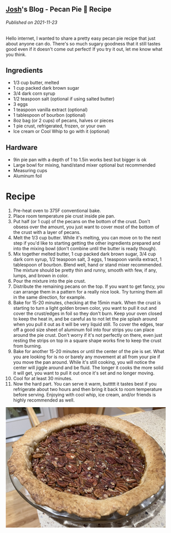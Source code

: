 <!--
post_description: Pecan Pie 🥧 Recipe: Sweet sugary goodness.
-->
[Josh](https://github.com/seajoshc)'s Blog - Pecan Pie 🥧 Recipe
---

###### Published on 2021-11-23

Hello internet, I wanted to share a pretty easy pecan pie recipe that just about anyone can do. There's so much sugary goodness that it still tastes good even if it doesn't come out perfect! If you try it out, let me know what you think.

## Ingredients

- 1/3 cup butter, melted
- 1 cup packed dark brown sugar
- 3/4 dark corn syrup
- 1/2 teaspoon salt (optional if using salted butter)
- 3 eggs
- 1 teaspoon vanilla extract (optional)
- 1 tablespoon of bourbon (optional)
- 8oz bag (or 2 cups) of pecans, halves or pieces
- 1 pie crust, refrigerated, frozen, or your own
- Ice cream or Cool Whip to go with it (optional)

## Hardware

- 9in pie pan with a depth of 1 to 1.5in works best but bigger is ok
- Large bowl for mixing, hand/stand mixer optional but recommended
- Measuring cups
- Aluminum foil

# Recipe

1. Pre-heat oven to 375F conventional bake.
1. Place room temperature pie crust inside pie pan.
1. Put half (or 1 cup) of the pecans on the bottom of the crust. Don't obsess over the amount, you just want to cover most of the bottom of the crust with a layer of pecans.
1. Melt the 1/3 cup butter. While it's melting, you can move on to the next step if you'd like to starting getting the other ingredients prepared and into the mixing bowl (don't combine until the butter is ready though).
1. Mix together melted butter, 1 cup packed dark brown sugar, 3/4 cup dark corn syrup, 1/2 teaspoon salt, 3 eggs, 1 teaspoon vanilla extract, 1 tablespoon of bourbon. Blend well, hand or stand mixer recommended. The mixture should be pretty thin and runny, smooth with few, if any, lumps, and brown in color.
1. Pour the mixture into the pie crust.
1. Distribute the remaining pecans on the top. If you want to get fancy, you can arrange them in a pattern for a really nice look. Try turning them all in the same direction, for example.
1. Bake for 15-20 minutes, checking at the 15min mark. When the crust is starting to turn a light golden brown color, you want to pull it out and cover the crust/edges in foil so they don't burn. Keep your oven closed to keep the heat in, and be careful as to not let the pie splash around when you pull it out as it will be very liquid still. To cover the edges, tear off a good size sheet of aluminum foil into four strips you can place around the pie crust. Don't worry if it's not perfectly on there, even just resting the strips on top in a square shape works fine to keep the crust from burning.
1. Bake for another 15-20 minutes or until the center of the pie is set. What you are looking for is no or barely any movement at all from your pie if you move the pan around. While it's still cooking, you will notice the center will jiggle around and be fluid. The longer it cooks the more solid it will get, you want to pull it out once it's set and no longer moving.
1. Cool for at least 30 minutes.
1. Now the hard part. You can serve it warm, buttttt it tastes best if you refrigerate about two hours and then bring it back to room temperature before serving. Enjoying with cool whip, ice cream, and/or friends is highly recommended as well.

![Picture of a delicious looking pecan pie](https://raw.githubusercontent.com/seajoshc/seajoshc/main/blog/assets/pecan-pie.jpg)
